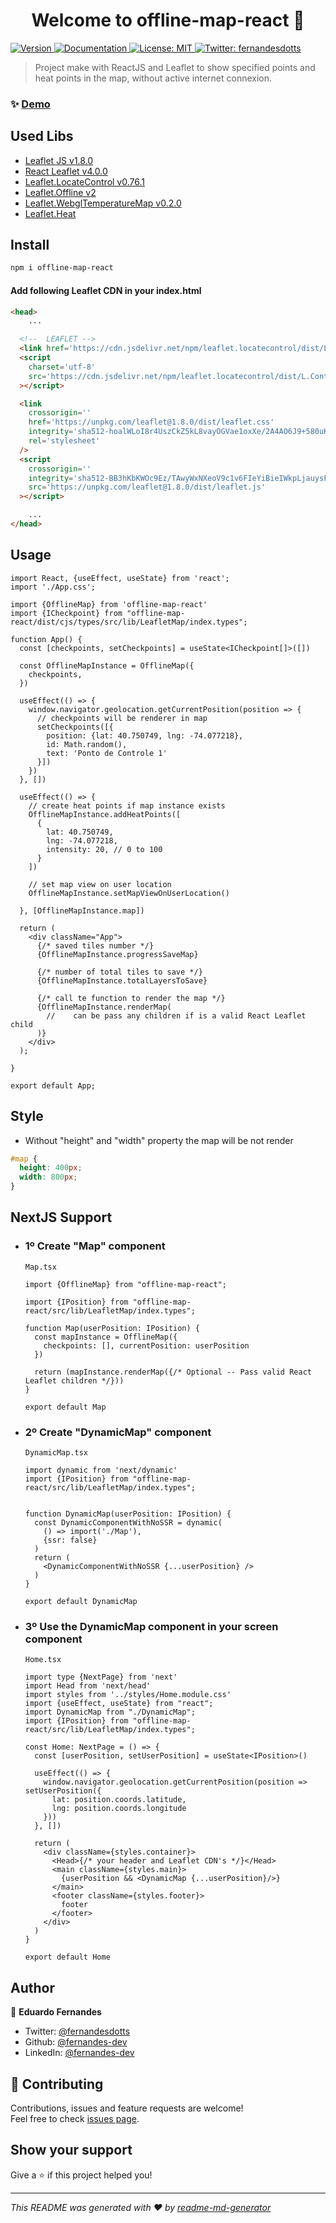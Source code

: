 <h1 style="text-align: center">Welcome to offline-map-react 👋</h1>
<p>
  <a href="https://www.npmjs.com/package/offline-map-react" target="_blank">
    <img alt="Version" src="https://img.shields.io/npm/v/offline-map-react.svg">
  </a>
  <a href="https://github.com/fernandes-dev/offline-map-react" target="_blank">
    <img alt="Documentation" src="https://img.shields.io/badge/documentation-yes-brightgreen.svg" />
  </a>
  <a href="#" target="_blank">
    <img alt="License: MIT" src="https://img.shields.io/badge/License-MIT-yellow.svg" />
  </a>
  <a href="https://twitter.com/fernandesdotts" target="_blank">
    <img alt="Twitter: fernandesdotts" src="https://img.shields.io/twitter/follow/fernandesdotts.svg?style=social" />
  </a>
</p>

> Project make with ReactJS and Leaflet to show specified points and heat points in the map, without active internet connexion.

### ✨ [Demo](https://offline-map.netlify.app)

## Used Libs
* [Leaflet JS v1.8.0](https://leafletjs.com)
* [React Leaflet v4.0.0](https://react-leaflet.js.org/)
* [Leaflet.LocateControl v0.76.1](https://github.com/domoritz/leaflet-locatecontrol)
* [Leaflet.Offline v2](https://github.com/allartk/leaflet.offline)
* [Leaflet.WebglTemperatureMap v0.2.0](https://github.com/sanchezweezer/Leaflet.webGlTemperatureMap#readme)
* [Leaflet.Heat](https://github.com/Leaflet/Leaflet.heat/blob/gh-pages/dist/leaflet-heat.js)

## Install

```sh
npm i offline-map-react
```

#### Add following Leaflet CDN in your index.html
```html
<head>
    ...

  <!--  LEAFLET -->
  <link href='https://cdn.jsdelivr.net/npm/leaflet.locatecontrol/dist/L.Control.Locate.min.css' rel='stylesheet'/>
  <script
    charset='utf-8'
    src='https://cdn.jsdelivr.net/npm/leaflet.locatecontrol/dist/L.Control.Locate.min.js'
  ></script>

  <link
    crossorigin=''
    href='https://unpkg.com/leaflet@1.8.0/dist/leaflet.css'
    integrity='sha512-hoalWLoI8r4UszCkZ5kL8vayOGVae1oxXe/2A4AO6J9+580uKHDO3JdHb7NzwwzK5xr/Fs0W40kiNHxM9vyTtQ=='
    rel='stylesheet'
  />
  <script
    crossorigin=''
    integrity='sha512-BB3hKbKWOc9Ez/TAwyWxNXeoV9c1v6FIeYiBieIWkpLjauysF18NzgR1MBNBXf8/KABdlkX68nAhlwcDFLGPCQ=='
    src='https://unpkg.com/leaflet@1.8.0/dist/leaflet.js'
  ></script>

    ...
</head>
```

## Usage

```tsx
import React, {useEffect, useState} from 'react';
import './App.css';

import {OfflineMap} from 'offline-map-react'
import {ICheckpoint} from "offline-map-react/dist/cjs/types/src/lib/LeafletMap/index.types";

function App() {
  const [checkpoints, setCheckpoints] = useState<ICheckpoint[]>([])

  const OfflineMapInstance = OfflineMap({
    checkpoints,
  })

  useEffect(() => {
    window.navigator.geolocation.getCurrentPosition(position => {
      // checkpoints will be renderer in map
      setCheckpoints([{
        position: {lat: 40.750749, lng: -74.077218},
        id: Math.random(),
        text: 'Ponto de Controle 1'
      }])
    })
  }, [])

  useEffect(() => {
    // create heat points if map instance exists
    OfflineMapInstance.addHeatPoints([
      {
        lat: 40.750749,
        lng: -74.077218,
        intensity: 20, // 0 to 100
      }
    ])

    // set map view on user location
    OfflineMapInstance.setMapViewOnUserLocation()

  }, [OfflineMapInstance.map])

  return (
    <div className="App">
      {/* saved tiles number */}
      {OfflineMapInstance.progressSaveMap}

      {/* number of total tiles to save */}
      {OfflineMapInstance.totalLayersToSave}

      {/* call te function to render the map */}
      {OfflineMapInstance.renderMap(
        //    can be pass any children if is a valid React Leaflet child
      )}
    </div>
  );

}

export default App;

```

## Style

* Without "height" and "width" property the map will be not render


```css
#map {
  height: 400px;
  width: 800px;
}
```

## NextJS Support
- ### 1º Create "Map" component
  `Map.tsx`
  ```tsx
  import {OfflineMap} from "offline-map-react";

  import {IPosition} from "offline-map-react/src/lib/LeafletMap/index.types";

  function Map(userPosition: IPosition) {
    const mapInstance = OfflineMap({
      checkpoints: [], currentPosition: userPosition
    })

    return (mapInstance.renderMap({/* Optional -- Pass valid React Leaflet children */}))
  }

  export default Map
  ```
- ### 2º Create "DynamicMap" component
  `DynamicMap.tsx`
  ```tsx
  import dynamic from 'next/dynamic'
  import {IPosition} from "offline-map-react/src/lib/LeafletMap/index.types";


  function DynamicMap(userPosition: IPosition) {
    const DynamicComponentWithNoSSR = dynamic(
      () => import('./Map'),
      {ssr: false}
    )
    return (
      <DynamicComponentWithNoSSR {...userPosition} />
    )
  }

  export default DynamicMap

  ```

- ### 3º Use the DynamicMap component in your screen component
  `Home.tsx`

  ```tsx
  import type {NextPage} from 'next'
  import Head from 'next/head'
  import styles from '../styles/Home.module.css'
  import {useEffect, useState} from "react";
  import DynamicMap from "./DynamicMap";
  import {IPosition} from "offline-map-react/src/lib/LeafletMap/index.types";

  const Home: NextPage = () => {
    const [userPosition, setUserPosition] = useState<IPosition>()

    useEffect(() => {
      window.navigator.geolocation.getCurrentPosition(position => setUserPosition({
        lat: position.coords.latitude,
        lng: position.coords.longitude
      }))
    }, [])

    return (
      <div className={styles.container}>
        <Head>{/* your header and Leaflet CDN's */}</Head>
        <main className={styles.main}>
          {userPosition && <DynamicMap {...userPosition}/>}
        </main>
        <footer className={styles.footer}>
          footer
        </footer>
      </div>
    )
  }

  export default Home
  ```


## Author

👤 **Eduardo Fernandes**

* Twitter: [@fernandesdotts](https://twitter.com/fernandesdotts)
* Github: [@fernandes-dev](https://github.com/fernandes-dev)
* LinkedIn: [@fernandes-dev](https://linkedin.com/in/fernandes-dev)

## 🤝 Contributing

Contributions, issues and feature requests are welcome!<br />Feel free to
check [issues page](https://github.com/fernandes-dev/offline-map-react/issues).

## Show your support

Give a ⭐️ if this project helped you!

***
_This README was generated with ❤️ by [readme-md-generator](https://github.com/kefranabg/readme-md-generator)_

